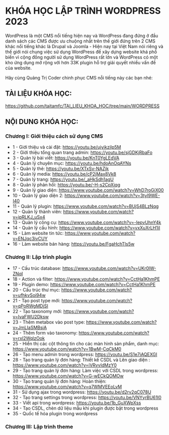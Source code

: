 # KHÓA HỌC LẬP TRÌNH WORDPRESS 2023

WordPress là một CMS nổi tiếng hiện nay và WordPress đang đứng ở đầu danh sách các CMS được ưu chuộng nhất trên thế giới đứng trên 2 CMS khác nổi tiếng khác là Drupal và Joomla - Hiện nay tại Việt Nam nói riêng và thế giới nói chung việc sử dụng WordPress để xây dựng website khá phổ biến vì cộng đồng người sử dụng WordPress rất lớn và WordPress có một kho ứng dụng mở rộng với hơn 33K plugin hỗ trợ giải quyết nhiều vấn đề của website.

Hãy cùng Quảng Trị Coder chinh phục CMS nỗi tiếng này các bạn nhé:

## TÀI LIỆU KHÓA HỌC:
https://github.com/taitamfc/TAI_LIEU_KHOA_HOC/tree/main/WORDPRESS

## NỘI DUNG KHÓA HỌC:

### Chương I: Giới thiệu cách sử dụng CMS
- 1 - Giới thiệu và cài đặt: https://youtu.be/ujyikzilp5M
- 2 - Giới thiệu tổng quan trang admin: https://youtu.be/sjGDKjRbaFo
- 3 - Quản lý bài viết: https://youtu.be/KnT0YgLEdVA
- 4 - Quản lý chuyên mục: https://youtu.be/hdoAnOqAYNs
- 5 - Quản lý thẻ: https://youtu.be/XTxSv-NAZjk
- 6 - Quản lý media: https://youtu.be/cP2jMax8Vk8
- 7 - Quản lý trang: https://youtu.be/_aHkSdh1agU
- 8 - Quản lý phản hồi: https://youtu.be/-H-s2CpXiqg
- 9 - Quản lý giao diện: https://www.youtube.com/watch?v=WhD7roGiX00
- 10 - Quản lý giao diện 2: https://www.youtube.com/watch?v=3tyl9WE-I40
- 11 - Quản lý plugin: https://www.youtube.com/watch?v=BUjS4BLzNqg
- 12 - Quản lý thành viên: https://www.youtube.com/watch?v=ipRLKJ_uSx4
- 13 - Quản lý công cụ: https://www.youtube.com/watch?v=-IepvUhnY4k
- 14 - Quản lý cấu hình: https://www.youtube.com/watch?v=vxXuXrLH1iI
- 15 - Làm website tin tức: https://www.youtube.com/watch?v=ENJqc3ivCUY
- 16 - Làm website bán hàng: https://youtu.be/FgaHchTls5w

### Chương II: Lập trình plugin
- 17 - Cấu trúc database: https://www.youtube.com/watch?v=UKr0lW-ZNqI
- 18 - Action và filter: https://www.youtube.com/watch?v=CctHa1KhmPE
- 19 - Plugin demo: https://www.youtube.com/watch?v=CctHa1KhmPE
- 20 - Cấu trúc thư mục: https://www.youtube.com/watch?v=ufhkvSoi94w
- 21 - Tạo post type mới: https://www.youtube.com/watch?v=qPoRWgMDjSI
- 22 - Tạo taxonomy mới: https://www.youtube.com/watch?v=IvaFWU2Dksw
- 23 - Thêm metabox vào post type: https://www.youtube.com/watch?v=JmLIaSMBsiA
- 24 - Thêm form vào taxonomy: https://www.youtube.com/watch?v=rxl2WqlzOok
- 25 - Hiển thị các cột thông tin cho các màn hình sản phẩm, danh mục: https://www.youtube.com/watch?v=1BwM-CqCkM0
- 26 - Tạo menu admin trong wordpress: https://youtu.be/S1e7iAQEXGI
- 28 - Tạo trang quản lý đơn hàng: Thiết kế CSDL và Lên giao diện : https://www.youtube.com/watch?v=iVRvvIdMzY0
- 29 - Tạo trang quản lý đơn hàng: Làm việc với CSDL trong wordpress: https://www.youtube.com/watch?v=G-wECkQOMOw
- 30 - Tạo trang quản lý đơn hàng: Hoàn thiện: https://www.youtube.com/watch?v=q7WMVEEoLvM
- 31 - Sử dụng ajax trong wordpress: https://youtu.be/d2rv2qC078U
- 32 - Tạo trang settings trong wordpress: https://youtu.be/VNYyrBU61I0
- 33 - Viết api trong wordpress: https://youtu.be/1b_GuXWpXss
- 34 - Tạo CSDL, chèn dữ liệu mẫu khi plugin được bật trong wordpress
- 35 - Quốc tế hóa plugin trong wordpress

### Chương III: Lập trình theme

